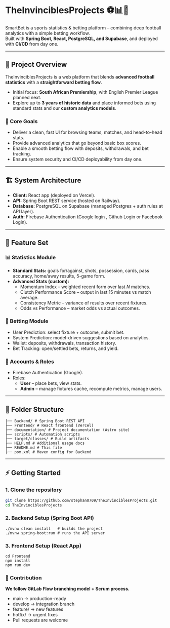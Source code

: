 # TheInvinciblesProjects ⚽📊💸

 SmartBet is a sports statistics & betting platform – combining deep football analytics with a simple betting workflow.  
 Built with **Spring Boot, React, PostgreSQL, and Supabase**, and deployed with **CI/CD** from day one.

---

## 🚀 Project Overview
TheInvinciblesProjects is a web platform that blends **advanced football statistics** with a **straightforward betting flow**.  

- Initial focus: **South African Premiership**, with English Premier League planned next.  
- Explore up to **3 years of historic data** and place informed bets using standard stats and our **custom analytics models**.  

### 🎯 Core Goals
- Deliver a clean, fast UI for browsing teams, matches, and head-to-head stats.  
- Provide advanced analytics that go beyond basic box scores.  
- Enable a smooth betting flow with deposits, withdrawals, and bet tracking.  
- Ensure system security and CI/CD deployability from day one.  

---

## 🏗️ System Architecture
- **Client:** React app (deployed on Vercel).  
- **API:** Spring Boot REST service (hosted on Railway).  
- **Database:** PostgreSQL on Supabase (managed Postgres + auth rules at API layer).  
- **Auth:** Firebase Authentication (Google login , Github Login or Facebook Login).  

---

## 🔧 Feature Set
### 📊 Statistics Module
- **Standard Stats:** goals for/against, shots, possession, cards, pass accuracy, home/away results, 5-game form.  
- **Advanced Stats (custom):**
  - Momentum Index – weighted recent form over last *N* matches.  
  - Clutch Performance Score – output in last 15 minutes vs match average.  
  - Consistency Metric – variance of results over recent fixtures.  
  - Odds vs Performance – market odds vs actual outcomes.  

### 💸 Betting Module
- User Prediction: select fixture + outcome, submit bet.  
- System Prediction: model-driven suggestions based on analytics.  
- Wallet: deposits, withdrawals, transaction history.  
- Bet Tracking: open/settled bets, returns, and yield.  

### 👥 Accounts & Roles
- Firebase Authentication (Google).  
- Roles:  
  - **User** – place bets, view stats.  
  - **Admin** – manage fixtures cache, recompute metrics, manage users.  

---

## 📂 Folder Structure
```
├── Backend/ # Spring Boot REST API
├── Frontend/ # React frontend (Vercel)
├── documentation/ # Project documentation (Astro site)
├── scripts/ # Automation scripts
├── target/classes/ # Build artifacts
├── HELP.md # Additional usage docs
├── README.md # This file
├── pom.xml # Maven config for Backend
```


---

## ⚡ Getting Started

### 1️. Clone the repository
```bash
git clone https://github.com/stephan0709/TheInvinciblesProjects.git
cd TheInvinciblesProjects
```

### 2️. Backend Setup (Spring Boot API)
```
./mvnw clean install   # builds the project
./mvnw spring-boot:run # runs the API server
```

### 3️. Frontend Setup (React App)
```
cd Frontend
npm install
npm run dev
```

### 🤝 Contribution

**We follow GitLab Flow branching model + Scrum process.**
- main → production-ready
- develop → integration branch
- feature/ → new features
- hotfix/ → urgent fixes
- Pull requests are welcome

